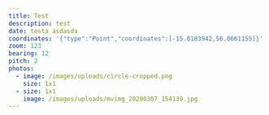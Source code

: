```yaml
---
title: Test
description: test
date: testa asdasda
coordinates: '{"type":"Point","coordinates":[-15.0183942,56.0661155]}'
zoom: 123
bearing: 12
pitch: 2
photos:
  - image: /images/uploads/circle-cropped.png
    size: 1x1
  - size: 1x1
    image: /images/uploads/mvimg_20200307_154139.jpg
---
```

